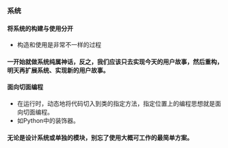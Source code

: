 ### 系统
#### 将系统的构建与使用分开
- 构造和使用是非常不一样的过程

#### 一开始就做系统纯属神话，反之，我们应该只去实现今天的用户故事，然后重构，明天再扩展系统、实现新的用户故事。

#### 面向切面编程
- 在运行时，动态地将代码切入到类的指定方法，指定位置上的编程思想就是面向切面编程。
- 如Python中的装饰器。

#### 无论是设计系统或单独的模块，别忘了使用大概可工作的最简单方案。
